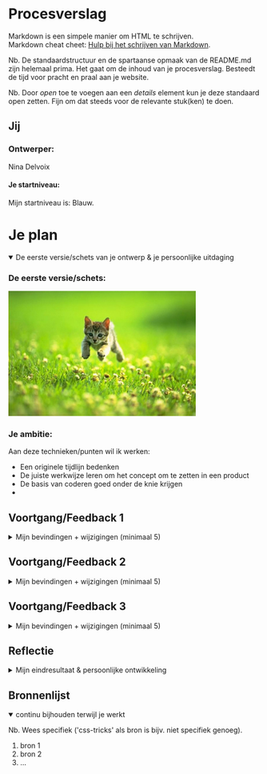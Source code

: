 # Procesverslag
Markdown is een simpele manier om HTML te schrijven.  
Markdown cheat cheet: [Hulp bij het schrijven van Markdown](https://github.com/adam-p/markdown-here/wiki/Markdown-Cheatsheet).

Nb. De standaardstructuur en de spartaanse opmaak van de README.md zijn helemaal prima. Het gaat om de inhoud van je procesverslag. Besteedt de tijd voor pracht en praal aan je website.

Nb. Door *open* toe te voegen aan een *details* element kun je deze standaard open zetten. Fijn om dat steeds voor de relevante stuk(ken) te doen.




## Jij

### Ontwerper:
Nina Delvoix

#### Je startniveau:
Mijn startniveau is: Blauw.




# Je plan

<details open>
  <summary>De eerste versie/schets van je ontwerp & je persoonlijke uitdaging</summary>

  ### De eerste versie/schets:
  <img src="readme-images/dummy-plaatje.jpg" width="375px" alt="eerste versie/schets">


  ### Je ambitie: 
  Aan deze technieken/punten wil ik werken:
  - Een originele tijdlijn bedenken
  - De juiste werkwijze leren om het concept om te zetten in een product
  - De basis van coderen goed onder de knie krijgen
  - 
 
</details>




## Voortgang/Feedback 1

<details>
  <summary>Mijn bevindingen + wijzigingen (minimaal 5)</summary>

  ### Bevinding 1:
  "Je kan een Mc Drive maken voor je tijdlijn."

  #### oplossing:
  Zelf was ik nog niet op het idee gekomen om een door middel van eem Mc Drive de tijdlijn weer te geven, dit vind ik het een leuk en origineel idee. Naar anleiding van Maxima haar feedback zal ik nu een Mc Drive gaan maken voor de tijdlijn. 



  ### Bevinding 2:
  "Kijk nog beter naar de Interface."

  #### oplossing:
  Boven het raampje van de drive through zie je het uit een bepaald jaar het logo en de desbetreffende verpakkingen. Door middel van een knopje kan je door scrollen naar het volgende jaar. De afbeeldingen verschuiven als een soort carrousel(tekst en afbeeding(en)).



  ### Bevinding 3:
  "Er is nog geen progressive closure, kijk hier nog naar"
  
  #### oplossing:
  Op het einde rijdt het autotje uit de Mc Drive waardoor je door hebt dat dit het einde is van de website.



  ### Bevinding 4:
  "Zorg dat je nog meer van het merk in je werk verwerkt."

  #### oplossing:
  Ik was zelf nog niet zo ver met het bedenken van mijn ontwerp. Ik ga de vormgeving zeker allemaal in de stijl en kleuren van de Mc Donalds doen. De kleuren die ik ga gebruiken zijn: rood, geel en groen. (tekst en afbeeding(en)).

</details>




## Voortgang/Feedback 2

<details>
  <summary>Mijn bevindingen + wijzigingen (minimaal 5)</summary>
  
  ### Bevinding 1:
  Omschrijving van wat er nog niet orde was (tekst en afbeeding(en)).

  #### oplossing:
  Beschrijving hoe je het hebt hebt opgelost of als het niet gelukt is hoe je het zou oplossen (tekst en afbeeding(en)).



  ### Bevinding 2:
  Omschrijving van wat er nog niet orde was (tekst en afbeeding(en)).

  #### oplossing:
  Beschrijving hoe je het hebt hebt opgelost of als het niet gelukt is hoe je het zou oplossen (tekst en afbeeding(en)).



  ### Bevinding 3:
  ...

</details>




## Voortgang/Feedback 3

<details>
  <summary>Mijn bevindingen + wijzigingen (minimaal 5)</summary>
  
  ### Bevinding 1:
  Omschrijving van wat er nog niet orde was (tekst en afbeeding(en)).

  #### oplossing:
  Beschrijving hoe je het hebt hebt opgelost of als het niet gelukt is hoe je het zou oplossen (tekst en afbeeding(en)).



  ### Bevinding 2:
  Omschrijving van wat er nog niet orde was (tekst en afbeeding(en)).

  #### oplossing:
  Beschrijving hoe je het hebt hebt opgelost of als het niet gelukt is hoe je het zou oplossen (tekst en afbeeding(en)).



  ### Bevinding 3:
  ...

</details>




## Reflectie

<details>
  <summary>Mijn eindresultaat & persoonlijke ontwikkeling</summary>

  ### Je uitkomst - karakteristiek screenshot(s):
  <img src="readme-images/dummy-plaatje.jpg" width="375px" alt="final ontwerp">


  ### Dit ging goed/Heb ik geleerd: 
  Korte omschrijving met plaatje(s)

  <img src="readme-images/dummy-plaatje.jpg" width="375px" alt="top">


  ### Dit was lastig/Is niet gelukt:
  Korte omschrijving met plaatje(s)

  <img src="readme-images/dummy-plaatje.jpg" width="375px" alt="bummer">
</details>




## Bronnenlijst

<details open>
<summary>continu bijhouden terwijl je werkt</summary>

Nb. Wees specifiek ('css-tricks' als bron is bijv. niet specifiek genoeg).

1. bron 1
2. bron 2
3. ...

</details>